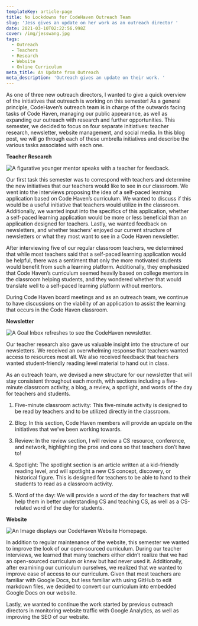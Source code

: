 ```yaml
---
templateKey: article-page
title: No Lockdowns for CodeHaven Outreach Team
slug: 'Jess gives an update on her work as an outreach director '
date: 2021-03-10T02:22:56.998Z
cover: /img/jesswang.jpg
tags:
  - Outreach
  - Teachers
  - Research
  - Website
  - Online Curriculum
meta_title: An Update from Outreach
meta_description: 'Outreach gives an update on their work. '
---
```

As one of three new outreach directors, I wanted to give a quick overview of the initiatives that outreach is working on this semester! As a general principle, CodeHaven’s outreach team is in charge of the outwards facing tasks of Code Haven, managing our public appearance, as well as expanding our outreach with research and further opportunities. This semester, we decided to focus on four separate initiatives: teacher research, newsletter, website management, and social media. In this blog post, we will go through each of these umbrella initiatives and describe the various tasks associated with each one.

**Teacher Research** 

![A figurative younger mentor speaks with a teacher for feedback. ](/img/linkedin-sales-navigator-w3jl3jrepdy-unsplash.jpg "Teacher Interview")

Our first task this semester was to correspond with teachers and determine the new initiatives that our teachers would like to see in our classroom. We went into the interviews proposing the idea of a self-paced learning application based on Code Haven’s curriculum. We wanted to discuss if this would be a useful initiative that teachers would utilize in the classroom. Additionally, we wanted input into the specifics of this application, whether a self-paced learning application would be more or less beneficial than an application designed for teachers. Lastly, we wanted feedback on newsletters, and whether teachers’ enjoyed our current structure of newsletters or what they most want to see in a Code Haven newsletter. 

After interviewing five of our regular classroom teachers, we determined that while most teachers said that a self-paced learning application would be helpful, there was a sentiment that only the more motivated students would benefit from such a learning platform. Additionally, they emphasized that Code Haven’s curriculum seemed heavily based on college mentors in the classroom helping students, and they wondered whether that would translate well to a self-paced learning platform without mentors.

During Code Haven board meetings and as an outreach team, we continue to have discussions on the viability of an application to assist the learning that occurs in the Code Haven classroom. 

**Newsletter**

![A Goal Inbox refreshes to see the CodeHaven newsletter. ](/img/solen-feyissa-taogbz_s-qw-unsplash.jpg "Gmail Inbox")

Our teacher research also gave us valuable insight into the structure of our newsletters. We received an overwhelming response that teachers wanted access to resources most all. We also received feedback that teachers wanted student-friendly reading level material to hand out in class. 

As an outreach team, we devised a new structure for our newsletter that will stay consistent throughout each month, with sections including a five-minute classroom activity, a blog, a review, a spotlight, and words of the day for teachers and students. 

1. Five-minute classroom activity: This five-minute activity is designed to be read by teachers and to be utilized directly in the classroom.

2. Blog: In this section, Code Haven members will provide an update on the initiatives that we’ve been working towards.

3. Review: In the review section, I will review a CS resource, conference, and network, highlighting the pros and cons so that teachers don’t have to!

4. Spotlight: The spotlight section is an article written at a kid-friendly reading level, and will spotlight a new CS concept, discovery, or historical figure. This is designed for teachers to be able to hand to their students to read as a classroom activity.

5. Word of the day: We will provide a word of the day for teachers that will help them in better understanding CS and teaching CS, as well as a CS-related word of the day for students. 

**Website** 

![An Image displays our CodeHaven Website Homepage.](/img/screen-shot-2021-03-09-at-9.51.51-pm.png "CodeHaven Website Homepage")

In addition to regular maintenance of the website, this semester we wanted to improve the look of our open-sourced curriculum. During our teacher interviews, we learned that many teachers either didn’t realize that we had an open-sourced curriculum or knew but had never used it. Additionally, after examining our curriculum ourselves, we realized that we wanted to improve ease of access to our curriculum. Given that most teachers are familiar with Google Docs, but less familiar with using GitHub to edit markdown files, we decided to convert our curriculum into embedded Google Docs on our website. 

Lastly, we wanted to continue the work started by previous outreach directors in monitoring website traffic with Google Analytics, as well as improving the SEO of our website.
